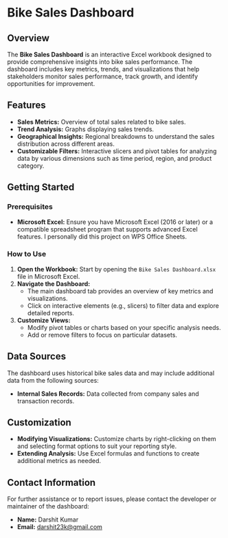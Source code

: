 # Bike Sales Dashboard

## Overview
The **Bike Sales Dashboard** is an interactive Excel workbook designed to provide comprehensive insights into bike sales performance. The dashboard includes key metrics, trends, and visualizations that help stakeholders monitor sales performance, track growth, and identify opportunities for improvement.

## Features
- **Sales Metrics:** Overview of total sales related to bike sales.
- **Trend Analysis:** Graphs displaying sales trends.
- **Geographical Insights:** Regional breakdowns to understand the sales distribution across different areas.
- **Customizable Filters:** Interactive slicers and pivot tables for analyzing data by various dimensions such as time period, region, and product category.

## Getting Started

### Prerequisites
- **Microsoft Excel:** Ensure you have Microsoft Excel (2016 or later) or a compatible spreadsheet program that supports advanced Excel features. I personally did this project on WPS Office Sheets.

### How to Use
1. **Open the Workbook:** Start by opening the `Bike Sales Dashboard.xlsx` file in Microsoft Excel.
2. **Navigate the Dashboard:** 
   - The main dashboard tab provides an overview of key metrics and visualizations.
   - Click on interactive elements (e.g., slicers) to filter data and explore detailed reports.
3. **Customize Views:** 
   - Modify pivot tables or charts based on your specific analysis needs.
   - Add or remove filters to focus on particular datasets.

## Data Sources
The dashboard uses historical bike sales data and may include additional data from the following sources:
- **Internal Sales Records:** Data collected from company sales and transaction records.

## Customization
- **Modifying Visualizations:** Customize charts by right-clicking on them and selecting format options to suit your reporting style.
- **Extending Analysis:** Use Excel formulas and functions to create additional metrics as needed.

## Contact Information
For further assistance or to report issues, please contact the developer or maintainer of the dashboard:
- **Name:** Darshit Kumar
- **Email:** darshit23k@gmail.com
